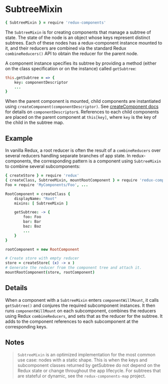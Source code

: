 # SubtreeMixin
```coffeescript
{ SubtreeMixin } = require 'redux-components'
```

The `SubtreeMixin` is for creating components that manage a subtree of state. The state of the node is an object whose keys represent distinct subtrees. Each of these nodes has a redux-component instance mounted to it, and their reducers are combined via the standard Redux `combineReducers()` API to obtain the reducer for the parent node.

A component instance specifies its subtree by providing a method (either on the class specification or on the instance) called `getSubtree`:
```coffeescript
this.getSubtree = => {
	key: componentDescriptor
	...
}
```

When the parent component is mounted, child components are instantiated using `createComponent(componentDescriptor)`. See [createComponent docs](createComponent.md) for details on `componentDescriptor`s. References to each child components are placed on the parent component at `this[key]`, where `key` is the key of the child in the subtree map.

## Example

In vanilla Redux, a root reducer is often the result of a `combineReducers` over several reducers handling separate branches of app state. In redux-components, the corresponding pattern is a component using `SubtreeMixin` to combine several subcomponents:

```coffeescript
{ createStore } = require 'redux'
{ createClass, SubtreeMixin, mountRootComponent } = require 'redux-components'
Foo = require 'MyComponents/Foo', ...

RootComponent = createClass {
	displayName: "Root"
	mixins: [ SubtreeMixin ]

	getSubtree: -> {
		foo: Foo
		bar: Bar
		baz: Baz
		...
	}
}

rootComponent = new RootComponent

# Create store with empty reducer
store = createStore( (x) -> x )
# Generate the reducer from the component tree and attach it.
mountRootComponent(store, rootComponent)
```

## Details

When a component with a `SubtreeMixin` enters `componentWillMount`, it calls `getSubtree()` and conjures the required subcomponent instances. It then runs `componentWillMount` on each subcomponent, combines the reducers using Redux `combineReducers`, and sets that as the reducer for the subtree. It adds to the component references to each subcomponent at the corresponding keys.

## Notes

> `SubtreeMixin` is an optimized implementation for the most common use case: nodes with a static shape. This is when the keys and subcomponent classes returned by getSubtree do not depend on the Redux state or change throughout the app lifecycle. For subtrees that are stateful or dynamic, see the `redux-components-map` project.
